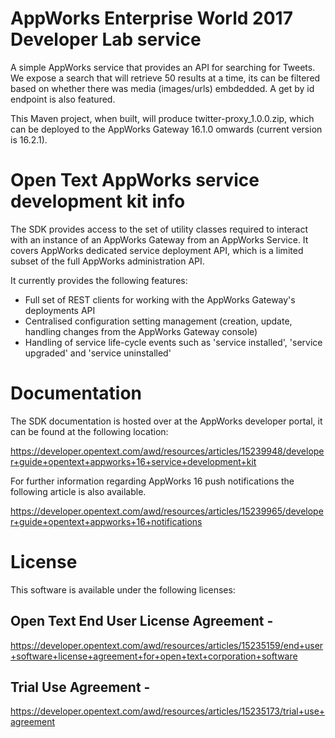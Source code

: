 # AppWorks Enterprise World 2017 Developer Lab service

A simple AppWorks service that provides an API for searching for Tweets. We expose a search that will retrieve 50 results at a time, its can be filtered based on whether there was media (images/urls) embdedded. A get by id endpoint is also featured.

This Maven project, when built, will produce twitter-proxy_1.0.0.zip, which can be deployed to the AppWorks Gateway 16.1.0 omwards (current version is 16.2.1).

# Open Text AppWorks service development kit info

The SDK provides access to the set of utility classes required to interact with an instance of an AppWorks Gateway from an AppWorks Service. It covers AppWorks dedicated service deployment API, which is a limited subset of the full AppWorks administration API.

It currently provides the following features:

- Full set of REST clients for working with the AppWorks Gateway's deployments API
- Centralised configuration setting management (creation, update, handling changes from the AppWorks Gateway console)
- Handling of service life-cycle events such as 'service installed', 'service upgraded' and 'service uninstalled'

# Documentation

The SDK documentation is hosted over at the AppWorks developer portal, it can be found at the following location:

<https://developer.opentext.com/awd/resources/articles/15239948/developer+guide+opentext+appworks+16+service+development+kit>

For further information regarding AppWorks 16 push notifications the following article is also available.

<https://developer.opentext.com/awd/resources/articles/15239965/developer+guide+opentext+appworks+16+notifications>

# License

This software is available under the following licenses:

## Open Text End User License Agreement -

<https://developer.opentext.com/awd/resources/articles/15235159/end+user+software+license+agreement+for+open+text+corporation+software>

## Trial Use Agreement -

<https://developer.opentext.com/awd/resources/articles/15235173/trial+use+agreement>
